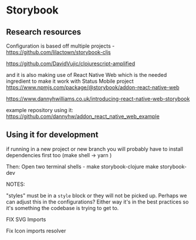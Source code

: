 # Storybook

## Research resources
Configuration is based off multiple projects -
https://github.com/lilactown/storybook-cljs

https://github.com/DavidVujic/clojurescript-amplified

and it is also making use of React Native Web which is the needed ingredient to make it work with Status Mobile project 
https://www.npmjs.com/package/@storybook/addon-react-native-web

https://www.dannyhwilliams.co.uk/introducing-react-native-web-storybook

example repository using it:
https://github.com/dannyhw/addon_react_native_web_example

## Using it for development
if running in a new project or new branch you will probably have to install dependencies first too (make shell -> yarn )

Then: Open two terminal shells -
make storybook-clojure
make storybook-dev

NOTES:

"styles" must be in a `style` block or they will not be picked up. Perhaps we can adjust this in the configurations? Either way it's in the best practices so it's something the codebase is trying to get to.

FIX SVG Imports

Fix Icon imports resolver
